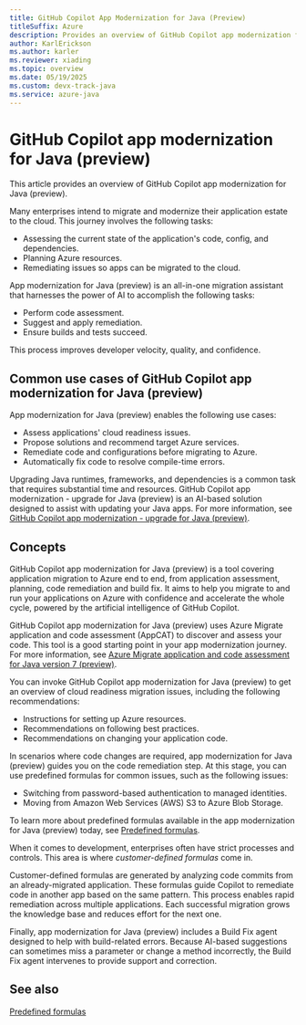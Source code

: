 ```yaml
---
title: GitHub Copilot App Modernization for Java (Preview)
titleSuffix: Azure
description: Provides an overview of GitHub Copilot app modernization for Java (preview).
author: KarlErickson
ms.author: karler
ms.reviewer: xiading
ms.topic: overview
ms.date: 05/19/2025
ms.custom: devx-track-java
ms.service: azure-java
---
```


# GitHub Copilot app modernization for Java (preview)

This article provides an overview of GitHub Copilot app modernization for Java (preview).

Many enterprises intend to migrate and modernize their application estate to the cloud. This journey involves the following tasks:

- Assessing the current state of the application's code, config, and dependencies.
- Planning Azure resources.
- Remediating issues so apps can be migrated to the cloud.

App modernization for Java (preview) is an all-in-one migration assistant that harnesses the power of AI to accomplish the following tasks:

- Perform code assessment.
- Suggest and apply remediation.
- Ensure builds and tests succeed.

This process improves developer velocity, quality, and confidence.

<!--
embed intro video. https://aka.ms/AM4Jov
-->

## Common use cases of GitHub Copilot app modernization for Java (preview)

App modernization for Java (preview) enables the following use cases:

- Assess applications' cloud readiness issues.
- Propose solutions and recommend target Azure services.
- Remediate code and configurations before migrating to Azure.
- Automatically fix code to resolve compile-time errors.

Upgrading Java runtimes, frameworks, and dependencies is a common task that requires substantial time and resources. GitHub Copilot app modernization - upgrade for Java (preview) is an AI-based solution designed to assist with updating your Java apps. For more information, see [GitHub Copilot app modernization - upgrade for Java (preview)](/java/upgrade/overview).

## Concepts

GitHub Copilot app modernization for Java (preview) is a tool covering application migration to Azure end to end, from application assessment, planning, code remediation and build fix. It aims to help you migrate to and run your applications on Azure with confidence and accelerate the whole cycle, powered by the artificial intelligence of GitHub Copilot.

GitHub Copilot app modernization for Java (preview) uses Azure Migrate application and code assessment (AppCAT) to discover and assess your code. This tool is a good starting point in your app modernization journey. For more information, see [Azure Migrate application and code assessment for Java version 7 (preview)](/azure/migrate/appcat/java-preview).

You can invoke GitHub Copilot app modernization for Java (preview) to get an overview of cloud readiness migration issues, including the following recommendations:

- Instructions for setting up Azure resources.
- Recommendations on following best practices.
- Recommendations on changing your application code.

In scenarios where code changes are required, app modernization for Java (preview) guides you on the code remediation step. At this stage, you can use predefined formulas for common issues, such as the following issues:

- Switching from password-based authentication to managed identities.
- Moving from Amazon Web Services (AWS) S3 to Azure Blob Storage.

To learn more about predefined formulas available in the app modernization for Java (preview) today, see [Predefined formulas](migrate-github-copilot-app-modernization-for-java-predefined-formula.md).

When it comes to development, enterprises often have strict processes and controls. This area is where *customer-defined formulas* come in.

Customer-defined formulas are generated by analyzing code commits from an already-migrated application. These formulas guide Copilot to remediate code in another app based on the same pattern. This process enables rapid remediation across multiple applications. Each successful migration grows the knowledge base and reduces effort for the next one.

Finally, app modernization for Java (preview) includes a Build Fix agent designed to help with build-related errors. Because AI-based suggestions can sometimes miss a parameter or change a method incorrectly, the Build Fix agent intervenes to provide support and correction.

## See also

[Predefined formulas](migrate-github-copilot-app-modernization-for-java-predefined-formula.md)
